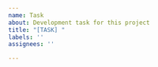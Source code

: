 ```yaml
---
name: Task
about: Development task for this project
title: "[TASK] "
labels: ''
assignees: ''

---
```



